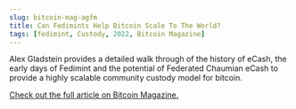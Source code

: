 ```yaml
---
slug: bitcoin-mag-agfm
title: Can Fedimints Help Bitcoin Scale To The World?
tags: [fedimint, Custody, 2022, Bitcoin Magazine]
---
```


Alex Gladstein provides a detailed walk through of the history of eCash, the early days of Fedimint and the potential of Federated Chaumian eCash to provide a highly scalable community custody model for bitcoin. 

[Check out the full article on Bitcoin Magazine.](https://bitcoinmagazine.com/culture/will-fedimints-bring-bitcoin-to-the-world)

